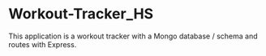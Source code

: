 # Workout-Tracker_HS
This application is a workout tracker with a Mongo database / schema and routes with Express.

